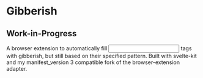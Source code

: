 # Gibberish

## Work-in-Progress
A browser extension to automatically fill <input> tags with gibberish, but still based on their specified pattern.
Built with svelte-kit and my manifest_version 3 compatible fork of the browser-extension adapter.
